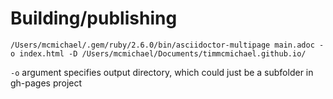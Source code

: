 # Building/publishing

    /Users/mcmichael/.gem/ruby/2.6.0/bin/asciidoctor-multipage main.adoc -o index.html -D /Users/mcmichael/Documents/timmcmichael.github.io/

`-o` argument specifies output directory, which could just be a subfolder in gh-pages project
